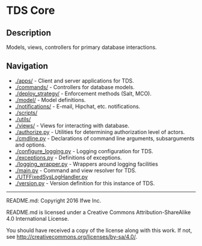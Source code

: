 # TDS Core
## Description
Models, views, controllers for primary database interactions.

## Navigation
* [./apps/](./apps/) -
Client and server applications for TDS.
* [./commands/](./commands/) -
Controllers for database models.
* [./deploy_strategy/](./deploy_strategy/) -
Enforcement methods (Salt, MCO).
* [./model/](./model/) -
Model definitions.
* [./notifications/](./notifications/) -
E-mail, Hipchat, etc. notifications.
* [./scripts/](./scripts/)
* [./utils/](./utils/)
* [./views/](./views/) -
Views for interacting with database.
* [./authorize.py](./authorize.py) -
Utilities for determining authorization level of actors.
* [./cmdline.py](./cmdline.py) -
Declarations of command line arguments, subsarguments and options.
* [./configure_logging.py](.configure_logging.py) -
Logging configuration for TDS.
* [./exceptions.py](./exceptions.py) -
Definitions of exceptions.
* [./logging_wrapper.py](./logging_wrapper.py) -
Wrappers around logging facilities
* [./main.py](./main.py) -
Command and view resolver for TDS.
* [./UTFFixedSysLogHandler.py](./UTFFixedSysLogHandler.py)
* [./version.py](./version.py) -
Version definition for this instance of TDS.

-----

README.md: Copyright 2016 Ifwe Inc.

README.md is licensed under a Creative Commons Attribution-ShareAlike 4.0 International License.

You should have received a copy of the license along with this work. If not, see <http://creativecommons.org/licenses/by-sa/4.0/>.
